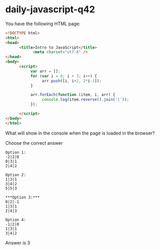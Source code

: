 # daily-javascript-q42

You have the following HTML page: 
```html
<!DOCTYPE html> 
<html> 
<head> 
      <title>Intro to JavaScript</title> 
          	<meta charset="utf-8" /> 
</head> 
<body> 
      <script> 
           var arr = []; 
           for (var i = 0; i < 3; i++) { 
                arr.push([i, i+2, 2*i-1]); 
           } 

           arr.forEach(function (item, i, arr) { 
                console.log(item.reverse().join('|')); 
           }); 

      </script> 
</body> 
</html> 
```
What will show in the console when the page is loaded in the browser?

Choose the correct answer
```
Option 1:
-2|2|0 
0|3|1 
2|4|2
```
```
Option 2:
1|3|1 
3|4|2 
5|5|3
```
```
***Option 3:***
0|2|-1 
1|3|1 
2|4|3
```
```
Option 4:
-1|2|0 
1|3|1 
3|4|2
```
Answer is 3

